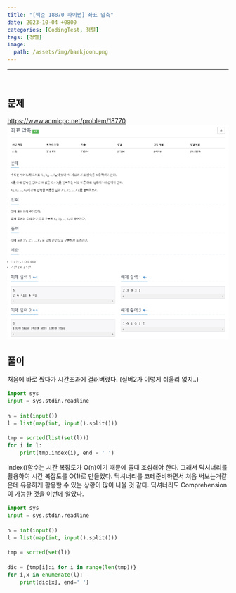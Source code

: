 ```yaml
---
title: "[백준 18870 파이썬] 좌표 압축"
date: 2023-10-04 +0800
categories: [CodingTest, 정렬]
tags: [정렬]
image:
  path: /assets/img/baekjoon.png
---
```


---

<br>

## 문제

<https://www.acmicpc.net/problem/18770>
![image](/assets/img/postimg/18770.png)

## 풀이

처음에 바로 짰다가 시간초과에 걸러버렸다. (실버2가 이렇게 쉬울리 없지..)

```python
import sys
input = sys.stdin.readline

n = int(input())
l = list(map(int, input().split()))

tmp = sorted(list(set(l)))
for i in l:
	print(tmp.index(i), end = ' ')
```

index()함수는 시간 복잡도가 O(n)이기 때문에 쓸때 조심해야 한다. 그래서 딕셔너리를 활용하여 시간 복잡도를 O(1)로 만들었다.
딕셔너리를 코테준비하면서 처음 써보는거같은데 유용하게 활용할 수 있는 상황이 많이 나올 것 같다. 딕셔너리도 Comprehension이 가능한 것을 이번에 알았다.

```python
import sys
input = sys.stdin.readline

n = int(input())
l = list(map(int, input().split()))

tmp = sorted(set(l))

dic = {tmp[i]:i for i in range(len(tmp))}
for i,x in enumerate(l):
	print(dic[x], end=' ')
```
